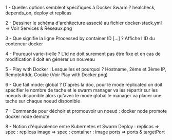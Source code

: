 1 - Quelles options semblent spécifiques à Docker Swarm ?
    healcheck, depends_on, deploy et replicas

2 - Dessiner le schéma d'architecture associé au fichier docker-stack.yml => Voir Services & Réseaux.png

3 - Que signifie la ligne Processed by container ID […] ?
    Affiche l'ID du conteneur docker

4 - Pourquoi varie-t-elle ? L'id ne doit surement pas être fixe et en cas de modification il doit en générer un nouveau

5 - Play with Docker : Lesquelles et pourquoi ?
    Hostname, 2ème et 3ème IP, RemoteAddr, Cookie (Voir Play with Docker.png)

6 - Que fait mode: global ? D'après la doc, pour le mode replicated on doit spécifier le nombre de tache et le swarm manager va les répartir sur les noeuds disponible alors qu'avec le mode global le manager va placer une tache sur chaque noeud disponible

7 - Commande pour déchoir et promouvoir un noeud : 
    docker node promote 
    docker node demote

8 - Notion d'équivalence entre Kubernetes et Swarm
    Deploy : replicas => spec : replicas
    image => spec : container : image
    ports => ports & targetPort